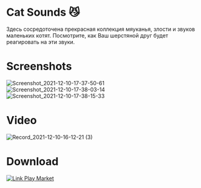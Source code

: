 # Cat Sounds :smirk_cat:
Здесь сосредоточена прекрасная коллекция мяуканья, злости и звуков маленьких котят. Посмотрите, как Ваш шерстяной друг будет реагировать на эти звуки.
# Screenshots
![Screenshot_2021-12-10-17-37-50-61](https://user-images.githubusercontent.com/62300353/145561097-71cd728f-56f9-4893-81ba-e153aed9db8c.jpg)
![Screenshot_2021-12-10-17-38-03-14](https://user-images.githubusercontent.com/62300353/145561111-944fac12-e70d-46b3-88a0-52c8cb00470b.jpg)
![Screenshot_2021-12-10-17-38-15-33](https://user-images.githubusercontent.com/62300353/145561124-fa910a87-d237-47d2-a1a6-a4709fd7ce3b.jpg)
# Video
![Record_2021-12-10-16-12-21 (3)](https://user-images.githubusercontent.com/62300353/145551730-2812c7da-64f4-4a8c-8242-1562f95cd69a.gif)
# Download
[![Link Play Market](https://user-images.githubusercontent.com/62300353/145561156-7ff5c372-db26-4304-8553-c4310cc926e2.png)](https://play.google.com/store/apps/details?id=com.alexeyyuditsky.catsounds)
